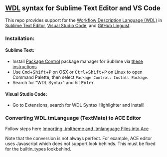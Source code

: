 ## [WDL](https://software.broadinstitute.org/wdl/) syntax for Sublime Text Editor and VS Code

This repo provides support for the [Workflow Description Language (WDL)](https://software.broadinstitute.org/wdl/) in [Sublime Text Editor](https://www.sublimetext.com/), 
[Visual Studio Code](https://code.visualstudio.com/), and [GitHub Linguist](https://github.com/github/linguist).

 ### Installation:
 #### Sublime Text:
  * Install [Package Control](https://packagecontrol.io/) package manager for Sublime via [these instructions](https://packagecontrol.io/installation).
  * Use <kbd>Cmd</kbd>+<kbd>Shift</kbd>+<kbd>P</kbd> on OSX or <kbd>Ctrl</kbd>+<kbd>Shift</kbd>+<kbd>P</kbd> on Linux to open Command Palette, then select `Package Control: Install Package`.
  * Search for "WDL Syntax" and hit <kbd>Enter</kbd>. 
 
 #### Visual Studio Code:
 * Go to Extensions, search for WDL Syntax Highlighter and install!
 
### Converting WDL.tmLanguage (TextMate) to ACE Editor
Follow steps here [Importing .tmltheme and .tmlanguage Files into Ace](https://github.com/ajaxorg/ace/wiki/Importing-.tmtheme-and-.tmlanguage-Files-into-Ace#importing-textmatesublime-languages)

Note that the conversion is not always perfect. For example, ACE editor uses Javascript which does not support look behinds. This must be fixed for the builtin_types lookbehind.
